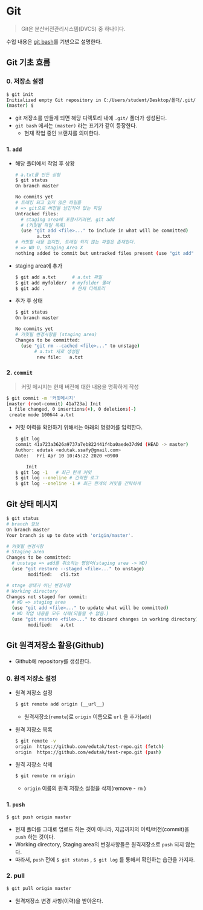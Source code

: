 # Git

> Git은 분산버전관리시스템(DVCS) 중 하나이다.

수업 내용은 [git bash](https://gitforwindows.org/)를 기반으로 설명한다.

## Git 기초 흐름

### 0. 저장소 설정

```bash
$ git init
Initialized empty Git repository in C:/Users/student/Desktop/폴더/.git/
(master) $ 
```

* git 저장소를 만들게 되면 해당 디렉토리 내에 `.git/` 폴더가 생성된다.
* `git bash` 에서는 `(master)` 라는 표기가 같이 등장한다.
  * 현재 작업 중인 브랜치를 의미한다.

### 1. `add`

* 해당 폴더에서 작업 후 상황

    ```bash
    # a.txt를 만든 상황
    $ git status
    On branch master

    No commits yet
    # 트래킹 되고 있지 않은 파일들
    # => git으로 버전을 남긴적이 없는 파일
    Untracked files:
      # staging area에 포함시키려면, git add
      # (커밋될 파일 목록)
      (use "git add <file>..." to include in what will be committed)
            a.txt
    # 커밋할 내용 없지만, 트래킹 되지 않는 파일은 존재한다.
    # => WD O, Staging Area X
    nothing added to commit but untracked files present (use "git add" to track)
    ```

* staging area에 추가

  ```bash
  $ git add a.txt      # a.txt 파일
  $ git add myfolder/  # myfolder 폴더
  $ git add .          # 현재 디렉토리
  ```

* 추가 후 상태

  ```bash
  $ git status
  On branch master
  
  No commits yet
  # 커밋될 변경사항들 (staging area)
  Changes to be committed:
    (use "git rm --cached <file>..." to unstage)
         # a.txt 새로 생성됨
          new file:   a.txt
  
  ```

### 2. `commit` 

> 커밋 메시지는 현재 버전에 대한 내용을 명확하게 작성

```bash
$ git commit -m '커밋메시지'
[master (root-commit) 41a723a] Init
 1 file changed, 0 insertions(+), 0 deletions(-)
 create mode 100644 a.txt
```

* 커밋 이력을 확인하기 위해서는 아래의 명령어를 입력한다.

  ```bash
  $ git log
  commit 41a723a3626a9737a7eb822441f4ba0aede37d9d (HEAD -> master)
  Author: edutak <edutak.ssafy@gmail.com>
  Date:   Fri Apr 10 10:45:22 2020 +0900
  
      Init
  $ git log -1   # 최근 한개 커밋
  $ git log --oneline # 간략한 로그
  $ git log --oneline -1 # 최근 한개의 커밋을 간략하게
  ```

  

## Git 상태 메시지

```bash
$ git status
# branch 정보
On branch master
Your branch is up to date with 'origin/master'.

# 커밋될 변경사항
# Staging area
Changes to be committed:
  # unstage => add를 취소하는 명령어(staging area -> WD)
  (use "git restore --staged <file>..." to unstage)
        modified:   cli.txt

# stage 상태가 아닌 변경사항
# Working directory
Changes not staged for commit:
  # WD => staging area
  (use "git add <file>..." to update what will be committed)
  # WD 작업 내용을 모두 삭제(되돌릴 수 없음.)
  (use "git restore <file>..." to discard changes in working directory)
        modified:   a.txt

```





## Git 원격저장소 활용(Github)

* Github에 repository를 생성한다.

### 0. 원격 저장소 설정

* 원격 저장소 설정

  ```bash
  $ git remote add origin {__url__}
  ```

  * 원격저장소(`remote`)로 `origin` 이름으로 `url` 을 추가(`add`)

* 원격 저장소 목록

  ```bash
  $ git remote -v
  origin  https://github.com/edutak/test-repo.git (fetch)
  origin  https://github.com/edutak/test-repo.git (push)
  ```

* 원격 저장소 삭제

  ```bash
  $ git remote rm origin
  ```

  * `origin` 이름의 원격 저장소 설정을 삭제(remove - `rm` )

### 1. `push`

```bash
$ git push origin master
```

* 현재 폴더를 그대로 업로드 하는 것이 아니라, 지금까지의 이력/버전(commit)을 `push` 하는 것이다.
* Working directory, Staging area의 변경사항들은 원격저장소로 `push`  되지 않는다.
* 따라서, `push` 전에 `$ git status` , `$ git log` 를 통해서 확인하는 습관을 가지자.


### 2. pull

```bash
$ git pull origin master
```

* 원격저장소 변경 사항(이력)을 받아온다.